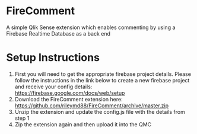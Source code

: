 # FireComment
A simple Qlik Sense extension which enables commenting by using a Firebase Realtime Database as a back end

# Setup Instructions
1. First you will need to get the appropriate firebase project details. Please follow the instructions in the link below to create a new firebase project and receive your config details: https://firebase.google.com/docs/web/setup
2. Download the FireComment extension here: https://github.com/rileymd88/FireComment/archive/master.zip
3. Unzip the extension and update the config.js file with the details from step 1
4. Zip the extension again and then upload it into the QMC
